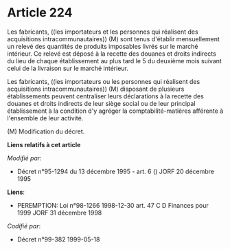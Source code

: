 # Article 224

Les fabricants, ((les importateurs et les personnes qui réalisent des acquisitions intracommunautaires)) (M) sont tenus
d'établir mensuellement un relevé des quantités de produits imposables livrés sur le marché intérieur. Ce relevé est déposé à
la recette des douanes et droits indirects du lieu de chaque établissement au plus tard le 5 du deuxième mois suivant celui
de la livraison sur le marché intérieur.

Les fabricants, ((les importateurs ou les personnes qui réalisent des acquisitions intracommunautaires)) (M) disposant de
plusieurs établissements peuvent centraliser leurs déclarations à la recette des douanes et droits indirects de leur siège
social ou de leur principal établissement à la condition d'y agréger la comptabilité-matières afférente à l'ensemble de leur
activité.

(M) Modification du décret.

**Liens relatifs à cet article**

_Modifié par_:

  - Décret n°95-1294 du 13 décembre 1995 - art. 6 () JORF 20 décembre 1995

**Liens**:

  - PEREMPTION: Loi n°98-1266 1998-12-30 art. 47 C D Finances pour 1999 JORF 31 décembre 1998

_Codifié par_:

  - Décret n°99-382 1999-05-18
